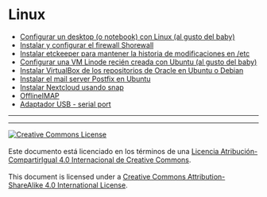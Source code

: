 # Linux

* [Configurar un desktop (o notebook) con Linux (al gusto del
baby)](ConfigurarLinuxDesktopBaby.md)
* [Instalar y configurar el firewall Shorewall](InstalarShorewall.md)
* [Instalar etckeeper para mantener la historia de modificaciones en
/etc](InstalarEtckeeper.md)
* [Configurar una VM Linode recién creada con Ubuntu (al gusto del
baby)](ConfigurarLinodeBaby.md)
* [Instalar VirtualBox de los repositorios de Oracle en Ubuntu o
Debian](OracleVirtualBox.md)
* [Instalar el mail server Postfix en Ubuntu](InstalarPostfix.md)
* [Instalar Nextcloud usando snap](InstalarNextcloudSnap.md)
* [OfflineIMAP](OfflineIMAP.md)
* [Adaptador USB - serial port](USBserial.md)


___
<!-- LICENSE -->
___
<a rel="licencia" href="https://creativecommons.org/licenses/by-sa/4.0/deed.es">
<img alt="Creative Commons License" style="border-width:0"
src="https://i.creativecommons.org/l/by-sa/4.0/88x31.png" /></a>
<br /><br />
Este documento está licenciado en los términos de una <a rel="licencia"
href="https://creativecommons.org/licenses/by-sa/4.0/deed.es">
Licencia Atribución-CompartirIgual 4.0 Internacional de Creative Commons</a>.
<br /><br />
This document is licensed under a <a rel="license" 
href="https://creativecommons.org/licenses/by-sa/4.0/deed.en">
Creative Commons Attribution-ShareAlike 4.0 International License</a>.
<!-- END --> 
